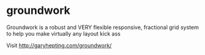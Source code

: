 groundwork
==========

Groundwork is a robust and VERY flexible responsive, fractional grid system to help you make virtually any layout kick ass

Visit http://garyhepting.com/groundwork/